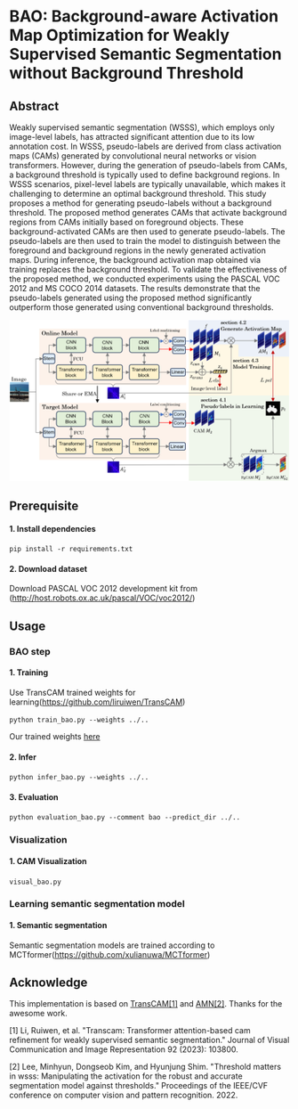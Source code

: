 # BAO: Background-aware Activation Map Optimization for Weakly Supervised Semantic Segmentation without Background Threshold

## Abstract
Weakly supervised semantic segmentation (WSSS), which employs only image-level labels, has attracted significant attention due to its low annotation cost. In WSSS, pseudo-labels are derived from class activation maps (CAMs) generated by convolutional neural networks or vision transformers. However, during the generation of pseudo-labels from CAMs, a background threshold is typically used to define background regions. In WSSS scenarios, pixel-level labels are typically unavailable, which makes it challenging to determine an optimal background threshold. This study proposes a method for generating pseudo-labels without a background threshold. The proposed method generates CAMs that activate background regions from CAMs initially based on foreground objects. These background-activated CAMs are then used to generate pseudo-labels. The pseudo-labels are then used to train the model to distinguish between the foreground and background regions in the newly generated activation maps. During inference, the background activation map obtained via training replaces the background threshold. To validate the effectiveness of the proposed method, we conducted experiments using the PASCAL VOC 2012 and MS COCO 2014 datasets. The results demonstrate that the pseudo-labels generated using the proposed method significantly outperform those generated using conventional background thresholds.

<img src="example_bao.png" width="800">

## Prerequisite

#### 1. Install dependencies
```pip install -r requirements.txt```

#### 2. Download dataset
Download PASCAL VOC 2012 development kit from (http://host.robots.ox.ac.uk/pascal/VOC/voc2012/)

## Usage

### BAO step

#### 1. Training
Use TransCAM trained weights for learning(https://github.com/liruiwen/TransCAM)

```python train_bao.py --weights ../..```

Our trained weights [here](https://drive.google.com/drive/u/0/folders/1QegDgV-AagnpJHBjlPQZvgnHQgmm120F)

#### 2. Infer
```python infer_bao.py --weights ../..```

#### 3. Evaluation
```python evaluation_bao.py --comment bao --predict_dir ../..```

### Visualization

#### 1. CAM Visualization
```visual_bao.py```

### Learning semantic segmentation model

#### 1. Semantic segmentation
Semantic segmentation models are trained according to MCTformer(https://github.com/xulianuwa/MCTformer)

## Acknowledge 
This implementation is based on [TransCAM[1]](https://github.com/liruiwen/TransCAM) and [AMN[2]](https://github.com/gaviotas/AMN). Thanks for the awesome work.

[1] Li, Ruiwen, et al. "Transcam: Transformer attention-based cam refinement for weakly supervised semantic segmentation." Journal of Visual Communication and Image Representation 92 (2023): 103800.

[2] Lee, Minhyun, Dongseob Kim, and Hyunjung Shim. "Threshold matters in wsss: Manipulating the activation for the robust and accurate segmentation model against thresholds." Proceedings of the IEEE/CVF conference on computer vision and pattern recognition. 2022.


